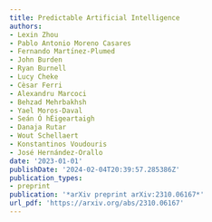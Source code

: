 ```yaml
---
title: Predictable Artificial Intelligence
authors:
- Lexin Zhou
- Pablo Antonio Moreno Casares
- Fernando Martı́nez-Plumed
- John Burden
- Ryan Burnell
- Lucy Cheke
- Cèsar Ferri
- Alexandru Marcoci
- Behzad Mehrbakhsh
- Yael Moros-Daval
- Seán Ó hÉigeartaigh
- Danaja Rutar
- Wout Schellaert
- Konstantinos Voudouris
- José Hernández-Orallo
date: '2023-01-01'
publishDate: '2024-02-04T20:39:57.285386Z'
publication_types:
- preprint
publication: '*arXiv preprint arXiv:2310.06167*'
url_pdf: 'https://arxiv.org/abs/2310.06167'
---
```


